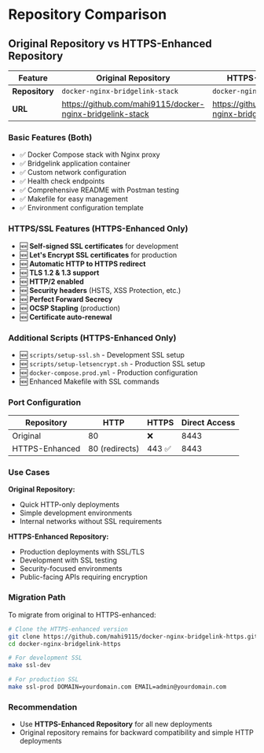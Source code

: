 # Repository Comparison

## Original Repository vs HTTPS-Enhanced Repository

| Feature | Original Repository | HTTPS-Enhanced Repository |
|---------|-------------------|---------------------------|
| **Repository** | `docker-nginx-bridgelink-stack` | `docker-nginx-bridgelink-https` |
| **URL** | https://github.com/mahi9115/docker-nginx-bridgelink-stack | https://github.com/mahi9115/docker-nginx-bridgelink-https |

### Basic Features (Both)
- ✅ Docker Compose stack with Nginx proxy
- ✅ Bridgelink application container
- ✅ Custom network configuration
- ✅ Health check endpoints
- ✅ Comprehensive README with Postman testing
- ✅ Makefile for easy management
- ✅ Environment configuration template

### HTTPS/SSL Features (HTTPS-Enhanced Only)
- 🆕 **Self-signed SSL certificates** for development
- 🆕 **Let's Encrypt SSL certificates** for production
- 🆕 **Automatic HTTP to HTTPS redirect**
- 🆕 **TLS 1.2 & 1.3 support**
- 🆕 **HTTP/2 enabled**
- 🆕 **Security headers** (HSTS, XSS Protection, etc.)
- 🆕 **Perfect Forward Secrecy**
- 🆕 **OCSP Stapling** (production)
- 🆕 **Certificate auto-renewal**

### Additional Scripts (HTTPS-Enhanced Only)
- 🆕 `scripts/setup-ssl.sh` - Development SSL setup
- 🆕 `scripts/setup-letsencrypt.sh` - Production SSL setup
- 🆕 `docker-compose.prod.yml` - Production configuration
- 🆕 Enhanced Makefile with SSL commands

### Port Configuration
| Repository | HTTP | HTTPS | Direct Access |
|------------|------|-------|---------------|
| Original | 80 | ❌ | 8443 |
| HTTPS-Enhanced | 80 (redirects) | 443 ✅ | 8443 |

### Use Cases

**Original Repository:**
- Quick HTTP-only deployments
- Simple development environments
- Internal networks without SSL requirements

**HTTPS-Enhanced Repository:**
- Production deployments with SSL/TLS
- Development with SSL testing
- Security-focused environments
- Public-facing APIs requiring encryption

### Migration Path

To migrate from original to HTTPS-enhanced:
```bash
# Clone the HTTPS-enhanced version
git clone https://github.com/mahi9115/docker-nginx-bridgelink-https.git
cd docker-nginx-bridgelink-https

# For development SSL
make ssl-dev

# For production SSL
make ssl-prod DOMAIN=yourdomain.com EMAIL=admin@yourdomain.com
```

### Recommendation
- Use **HTTPS-Enhanced Repository** for all new deployments
- Original repository remains for backward compatibility and simple HTTP deployments
